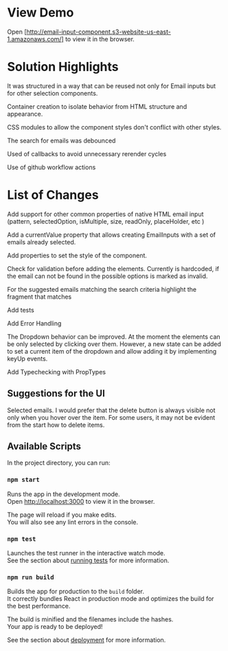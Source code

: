# View Demo
Open [http://email-input-component.s3-website-us-east-1.amazonaws.com/] to view it in the browser.

# Solution Highlights
It was structured in a way that can be reused not only for Email inputs but for other selection components.

Container creation to isolate behavior from HTML structure and appearance.

CSS modules to allow the component styles don't conflict with other styles.

The search for emails was debounced

Used of callbacks to avoid unnecessary rerender cycles

Use of github workflow actions 


# List of Changes
Add support for other common properties of native HTML email input (pattern, selectedOption, isMultiple, size, readOnly, placeHolder, etc )

Add a currentValue property that allows creating EmailInputs with a set of emails already selected.

Add properties to set the style of the component.

Check for validation before adding the elements. Currently is hardcoded, if the email can not be found in the possible options is marked as invalid.

For the suggested emails matching the search criteria highlight the fragment that matches 

Add tests

Add Error Handling

The Dropdown behavior can be improved. At the moment the elements can be only selected by clicking over them. However, a new state can be added to set a current item of the dropdown and allow adding it by implementing keyUp events.

Add Typechecking with PropTypes


## Suggestions for the UI
Selected emails. I would prefer that the delete button is always visible not only when you hover over the item. For some users, it may not be evident from the start how to delete items. 

## Available Scripts

In the project directory, you can run:

### `npm start`

Runs the app in the development mode.\
Open [http://localhost:3000](http://localhost:3000) to view it in the browser.

The page will reload if you make edits.\
You will also see any lint errors in the console.

### `npm test`

Launches the test runner in the interactive watch mode.\
See the section about [running tests](https://facebook.github.io/create-react-app/docs/running-tests) for more information.

### `npm run build`

Builds the app for production to the `build` folder.\
It correctly bundles React in production mode and optimizes the build for the best performance.

The build is minified and the filenames include the hashes.\
Your app is ready to be deployed!

See the section about [deployment](https://facebook.github.io/create-react-app/docs/deployment) for more information.
